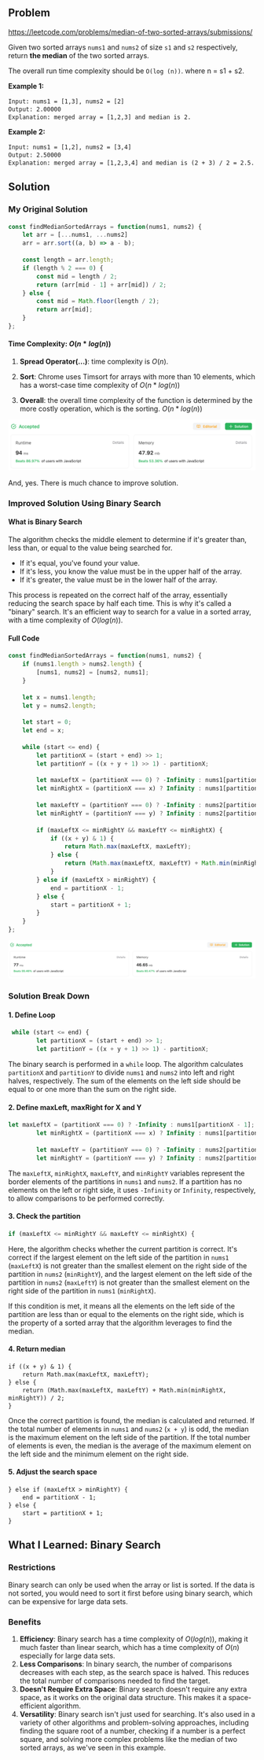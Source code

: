 ## Problem

https://leetcode.com/problems/median-of-two-sorted-arrays/submissions/

Given two sorted arrays `nums1` and `nums2` of size `s1` and `s2` respectively, return **the median** of the two sorted arrays.

The overall run time complexity should be `O(log (n))`.
where n = s1 + s2.

**Example 1:**

```
Input: nums1 = [1,3], nums2 = [2]
Output: 2.00000
Explanation: merged array = [1,2,3] and median is 2.
```

**Example 2:**

```
Input: nums1 = [1,2], nums2 = [3,4]
Output: 2.50000
Explanation: merged array = [1,2,3,4] and median is (2 + 3) / 2 = 2.5.
```



## Solution

### My Original Solution

```javascript
const findMedianSortedArrays = function(nums1, nums2) {
    let arr = [...nums1, ...nums2]
    arr = arr.sort((a, b) => a - b);

    const length = arr.length;
    if (length % 2 === 0) {
        const mid = length / 2;
        return (arr[mid - 1] + arr[mid]) / 2;
    } else {
        const mid = Math.floor(length / 2);
        return arr[mid];
    }
};
```

#### Time Complexity: $O(n*log(n))$

1. **Spread Operator(...)**: time complexity is $O(n)$.

2. **Sort**: Chrome uses Timsort for arrays with more than 10 elements, which has a worst-case time complexity of $O(n*log(n))$
3. **Overall**: the overall time complexity of the function is determined by the more costly operation, which is the sorting. $O(n*log(n))$

![image-20230803155256431](../../../../images/typora/image-20230803155256431.png)

And, yes. There is much chance to improve solution.

### Improved Solution Using Binary Search

#### What is Binary Search

The algorithm checks the middle element to determine if it's greater than, less than, or equal to the value being searched for.

- If it's equal, you've found your value. 
- If it's less, you know the value must be in the upper half of the array. 
- If it's greater, the value must be in the lower half of the array. 

This process is repeated on the correct half of the array, essentially reducing the search space by half each time. This is why it's called a "binary" search. It's an efficient way to search for a value in a sorted array, with a time complexity of $O(log(n))$.

#### Full Code

```javascript
const findMedianSortedArrays = function(nums1, nums2) {
    if (nums1.length > nums2.length) {
        [nums1, nums2] = [nums2, nums1];
    }
    
    let x = nums1.length;
    let y = nums2.length;
    
    let start = 0;
    let end = x;
    
    while (start <= end) {
        let partitionX = (start + end) >> 1;
        let partitionY = ((x + y + 1) >> 1) - partitionX;
        
        let maxLeftX = (partitionX === 0) ? -Infinity : nums1[partitionX - 1];
        let minRightX = (partitionX === x) ? Infinity : nums1[partitionX];
        
        let maxLeftY = (partitionY === 0) ? -Infinity : nums2[partitionY - 1];
        let minRightY = (partitionY === y) ? Infinity : nums2[partitionY];
        
        if (maxLeftX <= minRightY && maxLeftY <= minRightX) {
            if ((x + y) & 1) {
                return Math.max(maxLeftX, maxLeftY);
            } else {
                return (Math.max(maxLeftX, maxLeftY) + Math.min(minRightX, minRightY)) / 2;
            }
        } else if (maxLeftX > minRightY) {
            end = partitionX - 1;
        } else {
            start = partitionX + 1;
        }
    }
};
```

![image-20230803202332062](../../../../images/typora/image-20230803202332062.png)

### Solution Break Down

#### 1. Define Loop

```javascript
 while (start <= end) {
        let partitionX = (start + end) >> 1;
        let partitionY = ((x + y + 1) >> 1) - partitionX;
```

The binary search is performed in a `while` loop. The algorithm calculates `partitionX` and `partitionY` to divide `nums1` and `nums2` into left and right halves, respectively. The sum of the elements on the left side should be equal to or one more than the sum on the right side.

#### 2. Define maxLeft, maxRight for X and Y

```javascript
let maxLeftX = (partitionX === 0) ? -Infinity : nums1[partitionX - 1];
        let minRightX = (partitionX === x) ? Infinity : nums1[partitionX];
        
        let maxLeftY = (partitionY === 0) ? -Infinity : nums2[partitionY - 1];
        let minRightY = (partitionY === y) ? Infinity : nums2[partitionY];
```

The `maxLeftX`, `minRightX`, `maxLeftY`, and `minRightY` variables represent the border elements of the partitions in `nums1` and `nums2`. If a partition has no elements on the left or right side, it uses `-Infinity` or `Infinity`, respectively, to allow comparisons to be performed correctly.

#### 3. Check the partition

```javascript
if (maxLeftX <= minRightY && maxLeftY <= minRightX) {
```

Here, the algorithm checks whether the current partition is correct. It's correct if the largest element on the left side of the partition in `nums1` (`maxLeftX`) is not greater than the smallest element on the right side of the partition in `nums2` (`minRightY`), and the largest element on the left side of the partition in `nums2` (`maxLeftY`) is not greater than the smallest element on the right side of the partition in `nums1` (`minRightX`).

If this condition is met, it means all the elements on the left side of the partition are less than or equal to the elements on the right side, which is the property of a sorted array that the algorithm leverages to find the median.

#### 4. Return median

```ja
if ((x + y) & 1) {
    return Math.max(maxLeftX, maxLeftY);
} else {
    return (Math.max(maxLeftX, maxLeftY) + Math.min(minRightX, minRightY)) / 2;
}
```

Once the correct partition is found, the median is calculated and returned. If the total number of elements in `nums1` and `nums2` (`x + y`) is odd, the median is the maximum element on the left side of the partition. If the total number of elements is even, the median is the average of the maximum element on the left side and the minimum element on the right side.

#### 5. Adjust the search space

```javascr
} else if (maxLeftX > minRightY) {
    end = partitionX - 1;
} else {
    start = partitionX + 1;
}
```


## What I Learned: Binary Search

### Restrictions

Binary search can only be used when the array or list is sorted. 
If the data is not sorted, you would need to sort it first before using binary search, which can be expensive for large data sets.

### Benefits

1. **Efficiency**: Binary search has a time complexity of $O(log (n))$, making it much faster than linear search, which has a time complexity of $O(n)$ especially for large data sets.
2. **Less Comparisons**: In binary search, the number of comparisons decreases with each step, as the search space is halved. This reduces the total number of comparisons needed to find the target.
3. **Doesn't Require Extra Space**: Binary search doesn't require any extra space, as it works on the original data structure. This makes it a space-efficient algorithm.
4. **Versatility**: Binary search isn't just used for searching. It's also used in a variety of other algorithms and problem-solving approaches, including finding the square root of a number, checking if a number is a perfect square, and solving more complex problems like the median of two sorted arrays, as we've seen in this example.
